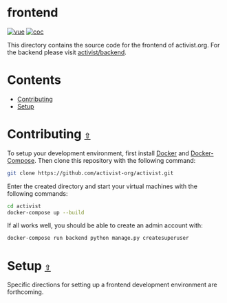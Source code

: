 # frontend

[![vue](https://img.shields.io/badge/Vue-3-41B883.svg?logo=vue.js&logoColor=ffffff)](https://github.com/activist-org/activist/tree/main/frontend)
[![coc](https://img.shields.io/badge/coc-Contributor%20Covenant-ff69b4.svg)](https://github.com/activist-org/activist/blob/main/.github/CODE_OF_CONDUCT.md)

This directory contains the source code for the frontend of activist.org. For the backend please visit [activist/backend](https://github.com/activist-org/activist/tree/main/backend).

# **Contents**<a id="contents"></a>

- [Contributing](#contributing)
- [Setup](#setup)

<a id="contributing"></a>

# Contributing [`⇧`](#contents)

To setup your development environment, first install [Docker](https://docs.docker.com/install/) and [Docker-Compose](https://docs.docker.com/compose/). Then clone this repository with the following command:

```bash
git clone https://github.com/activist-org/activist.git
```

Enter the created directory and start your virtual machines with the following commands:

```bash
cd activist
docker-compose up --build
```

If all works well, you should be able to create an admin account with:

```bash
docker-compose run backend python manage.py createsuperuser
```

<a id="setup"></a>

# Setup [`⇧`](#contents)

Specific directions for setting up a frontend development environment are forthcoming.
